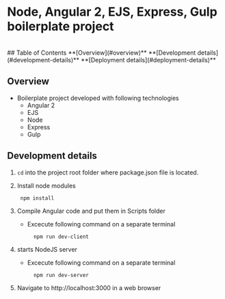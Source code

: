 # Node, Angular 2, EJS, Express, Gulp boilerplate project
<br/>
## Table of Contents 
**[Overview](#overview)**   
**[Development details](#development-details)**    
**[Deployment details](#deployment-details)**    

## Overview

- Boilerplate project developed with following technologies
	- Angular 2
	- EJS
	- Node
	- Express
	- Gulp

## Development details

1. `cd` into the project root folder where package.json file is located.
2. Install node modules

		npm install

3. Compile Angular code and put them in Scripts folder

	* Excecute following command on a separate terminal

			npm run dev-client

4. starts NodeJS server

	* Excecute following command on a separate terminal

			npm run dev-server

5. Navigate to http://localhost:3000 in a web browser